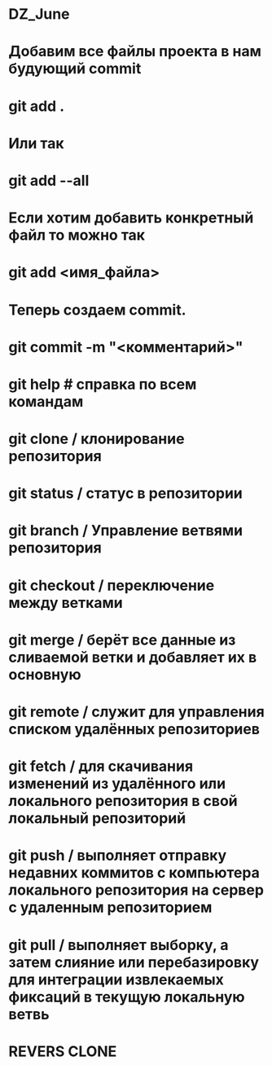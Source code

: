 # DZ_June
# Добавим все файлы проекта в нам будующий commit
# git add .
# Или так
# git add --all

# Если хотим добавить конкретный файл то можно так
# git add <имя_файла> 

# Теперь создаем commit.
# git commit -m "<комментарий>"


# git help # справка по всем командам
# git clone / клонирование репозитория
# git status / статус в репозитории
# git branch / Управление ветвями репозитория
# git checkout / переключение между ветками
# git merge / берёт все данные из сливаемой ветки и добавляет их в основную
# git remote / служит для управления списком удалённых репозиториев 
# git fetch / для скачивания изменений из удалённого или локального репозитория в свой локальный репозиторий
# git push / выполняет отправку недавних коммитов c компьютера локального репозитория на сервер с удаленным репозиторием
# git pull /  выполняет выборку, а затем слияние или перебазировку для интеграции извлекаемых фиксаций в текущую локальную ветвь
# REVERS CLONE